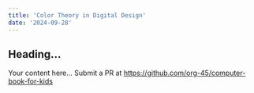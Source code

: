 ```yaml
---
title: 'Color Theory in Digital Design'
date: '2024-09-28'
---
```


## Heading...
Your content here...
Submit a PR at https://github.com/org-45/computer-book-for-kids
